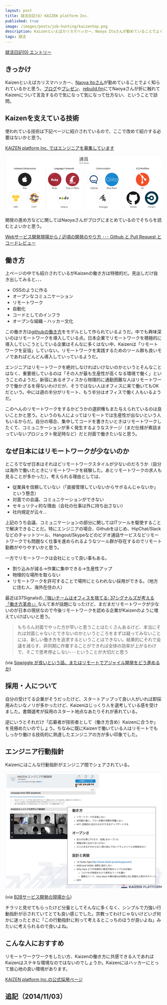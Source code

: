 ```yaml
---
layout: post
title: 就活日記(6) KAIZEN platform Inc.
published: true
image: /images/posts/job-hunting/kaizentop.png
description: Kaizenといえばカリスマハッカー、Naoya Itoさんが勤めていることでよく知られているかと思う。ブログやプレゼン、rebuild.fmにてNaoyaさんが折に触れてKaizenについて言及するので気になって気になって仕方ない、ということで訪問。
tags: 就活
---
```


[就活日記(0) エントリー](/job-hunting-0/)

きっかけ
-----
Kaizenといえばカリスマハッカー、[Naoya Itoさん](https://twitter.com/naoya_ito)が勤めていることでよく知られているかと思う。[ブログ](http://d.hatena.ne.jp/naoya/)や[プレゼン](https://speakerdeck.com/naoya)、[rebuild.fm](http://rebuild.fm/)にてNaoyaさんが折に触れてKaizenについて言及するので気になって気になって仕方ない、ということで訪問。

Kaizenを支えている技術
-----

使われている技術は下記ページに紹介されているので、ここで改めて紹介する必要はないかと思う。

[KAIZEN platform Inc. ではエンジニアを募集しています](http://kaizenplatform.in/hiring/engineer.html)

![Kaizen Technology](/images/posts/job-hunting/kaizen.png)

開発の進め方などに関してはNaoyaさんがブログにまとめているのでそちらを読むとよいかと思う。

[Webサービス開発現場から / 近頃の開発のやり方 ･･･ Github と Pull Request とコードレビュー](http://d.hatena.ne.jp/naoya/20131013/1381651545)

働き方
---
上ページの中でも紹介されているがKaizenの働き方は特徴的だ。見出しだけ抜き出してみると、、、

* OSSのように作る
* オープンなコミュニケーション
* リモートワーク
* 自動化
* コードとしてのインフラ
* オープンな組織・ハッカー文化

この働き方は[githubの働き方](https://github.com/about/jobs)をモデルとして作られているようだ。中でも興味深いのはリモートワークを導入している点。日本企業でリモートワークを積極的に導入していこうとしている企業はそんなに多くはない中、Kaizenは「リモートワークを妥協」していない。リモートワークを実践するためのツール群も良いモノであればどんどん導入していっているようだ。

エンジニアはリモートワークを絶対しなければいけないのかというとそんなことはなく、重要視しているのは「その人が最も生産性が高くなる環境で働く」ということのようだ。新宿にあるオフィスから物理的に通勤困難な人はリモートワークで働かざるを得ないわけだが、そうではない人はオフィスに来て働いてもOKだという。中には週の半分がリモート、もう半分はオフィスで働く人もいるようだ。

このへんのリモートワークをするかどうかの選択権もまた与えられているのは良いことかと思う。というのも人によってはリモートでは生産性が出ないという人もいるからだ。自分の場合、集中してコードを書きたいときはリモートワークしたくて、コミュニケーションが多く発生するようなステージ（まだ仕様が煮詰まっていないプロジェクト発足時など）だと対面で働きたいなと思う。

なぜ日本にはリモートワークが少ないのか
---
ところでなぜ日本はそれほどリモートワークスタイルが少ないのだろうか（自分は海外で働いたときにリモートワークを経験した。あとリモートワークの求人も見ることが多かった）。考えられる理由としては、

* 従業員を信頼していない（「直接管理していないからサボるんじゃないか」という懸念）
* 対面での会議、コミュニケーションができない
* セキュリティ的な理由（会社の仕事は外に持ち出さない）
* 社内規定が云々...

上記のうち会議、コミュニケーションの部分に関してはITツールを駆使することで解決できることだ。特にエンジニアの場合、Githubをはじめ、HipChat/Slackなどのチャットツール、Hangout/Skypeなどのビデオ通話サービスなどリモートワークでも問題なく仕事を進められるようなツール群が存在するのでリモート勤務がやりやすいかと思う。

一方でリモートワークは会社にとって良い事もある。

* 割り込みが減る→作業に集中できる→生産性アップ
* 物理的な場所を取らない
* リモートワークを許可することで場所にとらわれない採用ができる。（地方に住む人、海外在住の人）

最近は37Signalsの[『強いチームはオフィスを捨てる: 37シグナルズが考える「働き方革命」』](http://www.amazon.co.jp/gp/product/4152094338/ref=as_li_tf_tl?ie=UTF8&camp=247&creative=1211&creativeASIN=4152094338&linkCode=as2&tag=toshimaru-22)なんて本が話題になったけど、まだまだリモートワークが少ないのが日本の現状なので今後リモートワークを認める企業がKaizenのように増えていけばいいと思う。

> もちろん対面でやった方が早いと思うことはたくさんあるけど、本当にそれは対面じゃないとできないのかというところをまずは疑ってみないことには、新しい働き方を追求するということはできない。結果的にそれで会議を減らす、非同期に作業することができれば全体の効率が上がるわけで、そこで思考停止しない･･･ということが大切だと思う

(via [Sqwiggle が良いという話、またはリモートでアジャイル開発をどう進めるか](http://d.hatena.ne.jp/naoya/20140512/1399864629))

採用・人について
---
自分の受けてる企業がそうだったけど、スタートアップって良い人がいれば即採用みたいなノリが多かったけど、Kaizenはじっくり人を選考している感を受けました。書類選考が採用のスタート地点なあたりそれが表れている。

逆にいうとそれだけ「応募者が技術者として（働き方含め）Kaizenに合うか」を見極めたいのでしょう。ちなみに既にKaizenで働いている人はリモートでもしっかり働ける技術的に熟達したエンジニアの方が多い印象でした。

エンジニア行動指針
---
Kaizenにはこんな行動指針がエンジニア間でシェアされている。

![Kaizenエンジニア行動指針](/images/posts/job-hunting/kaizen-kodoshishin.png)

(via [B2Bサービス開発の現場から](https://speakerdeck.com/naoya/b2bsabisukai-fa-falsexian-chang-kara-number-devsumi))

チラリと見せてもらったけど分量としてそんなに多くなく、シンプルで力強い行動指針が示されていてとても良い感じでした。宗教ってわけじゃないけどいざ何かに迷ったときに「この行動指針に則って考えるとこっちのほうが良いよね」みたいに考えられるので良いよね。

こんな人におすすめ
---
リモートワークワークをしたい方、Kaizenの働き方に共感できる人であればKaizenはステキな環境なのではないのでしょうか。Kaizenにはハッカーにとって居心地の良い環境があります。

[KAIZEN platform Inc.の公式採用ページ](http://kaizenplatform.in/hiring/engineer.html#application_engineer)

追記（2014/11/03）
---
<script async class="speakerdeck-embed" data-id="153982a0431f01329b8852a2dda60dbc" data-ratio="1.33333333333333" src="//speakerdeck.com/assets/embed.js"></script>
